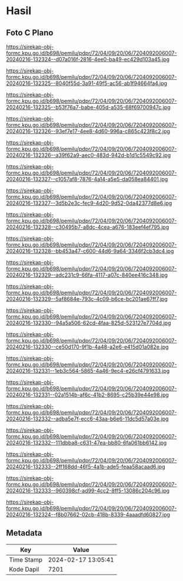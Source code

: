# Hasil

## Foto C Plano

https://sirekap-obj-formc.kpu.go.id/b698/pemilu/pdpr/72/04/09/20/06/7204092006007-20240216-132324--d07a016f-2816-4ee0-ba49-ec429d103a45.jpg

https://sirekap-obj-formc.kpu.go.id/b698/pemilu/pdpr/72/04/09/20/06/7204092006007-20240216-132325--8040f55d-3a91-49f5-ac56-ab1f94664fa4.jpg

https://sirekap-obj-formc.kpu.go.id/b698/pemilu/pdpr/72/04/09/20/06/7204092006007-20240216-132325--b53f76a7-babe-405d-a535-68f69700947c.jpg

https://sirekap-obj-formc.kpu.go.id/b698/pemilu/pdpr/72/04/09/20/06/7204092006007-20240216-132326--93ef7e17-4ee8-4d60-996a-c865c423f8c2.jpg

https://sirekap-obj-formc.kpu.go.id/b698/pemilu/pdpr/72/04/09/20/06/7204092006007-20240216-132326--a39f62a9-aec0-483d-942d-b1d1c5549c92.jpg

https://sirekap-obj-formc.kpu.go.id/b698/pemilu/pdpr/72/04/09/20/06/7204092006007-20240216-132327--c1057af8-7876-4a14-a5e5-da058ea84401.jpg

https://sirekap-obj-formc.kpu.go.id/b698/pemilu/pdpr/72/04/09/20/06/7204092006007-20240216-132327--3d5b2e3c-fec9-4d20-9d52-0da42377d8e6.jpg

https://sirekap-obj-formc.kpu.go.id/b698/pemilu/pdpr/72/04/09/20/06/7204092006007-20240216-132328--c30495b7-a8dc-4cea-a676-183eef4ef795.jpg

https://sirekap-obj-formc.kpu.go.id/b698/pemilu/pdpr/72/04/09/20/06/7204092006007-20240216-132328--bb453a47-c600-44d6-9a64-3346f2cb3dc4.jpg

https://sirekap-obj-formc.kpu.go.id/b698/pemilu/pdpr/72/04/09/20/06/7204092006007-20240216-132329--adc231c9-66fa-4117-a07c-840ee416c348.jpg

https://sirekap-obj-formc.kpu.go.id/b698/pemilu/pdpr/72/04/09/20/06/7204092006007-20240216-132329--5af8684e-793c-4c09-b6ce-bc201ae67ff7.jpg

https://sirekap-obj-formc.kpu.go.id/b698/pemilu/pdpr/72/04/09/20/06/7204092006007-20240216-132330--94a5a506-62cd-4faa-825d-523127e7704d.jpg

https://sirekap-obj-formc.kpu.go.id/b698/pemilu/pdpr/72/04/09/20/06/7204092006007-20240216-132330--ce50d170-9f1b-4a48-a2e6-e415d01a082e.jpg

https://sirekap-obj-formc.kpu.go.id/b698/pemilu/pdpr/72/04/09/20/06/7204092006007-20240216-132331--1eb3c564-5865-4a46-9ec4-e26cf4791633.jpg

https://sirekap-obj-formc.kpu.go.id/b698/pemilu/pdpr/72/04/09/20/06/7204092006007-20240216-132331--02a1514b-af6c-41b2-8695-c25b39e44e98.jpg

https://sirekap-obj-formc.kpu.go.id/b698/pemilu/pdpr/72/04/09/20/06/7204092006007-20240216-132332--adba5e7f-ecc6-43aa-b6e6-11dc5d57a03e.jpg

https://sirekap-obj-formc.kpu.go.id/b698/pemilu/pdpr/72/04/09/20/06/7204092006007-20240216-132332--111dbba8-c631-47ea-bb80-6fa061bb6142.jpg

https://sirekap-obj-formc.kpu.go.id/b698/pemilu/pdpr/72/04/09/20/06/7204092006007-20240216-132333--2ff168dd-46f5-4a1b-ade5-feaa58acaad6.jpg

https://sirekap-obj-formc.kpu.go.id/b698/pemilu/pdpr/72/04/09/20/06/7204092006007-20240216-132333--960398cf-ad99-4cc2-8ff5-13086c204c96.jpg

https://sirekap-obj-formc.kpu.go.id/b698/pemilu/pdpr/72/04/09/20/06/7204092006007-20240216-132324--f8b07662-02cb-418b-8339-4aaadfd60827.jpg


## Metadata

| Key        | Value               |
| ---------- | ------------------- |
| Time Stamp | 2024-02-17 13:05:41 |
| Kode Dapil | 7201                |



